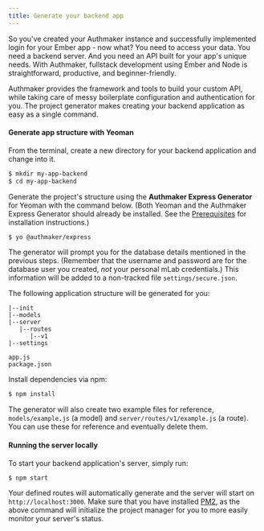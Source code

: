 ```yaml
---
title: Generate your backend app
---
```


So you've created your Authmaker instance and successfully implemented login for your Ember app - now what? You need to access your data. You need a backend server. And you need an API built for your app's unique needs. With Authmaker, fullstack development using Ember and Node is straightforward, productive, and beginner-friendly.

Authmaker provides the framework and tools to build your custom API, while taking care of messy boilerplate configuration and authentication for you. The project generator makes creating your backend application as easy as a single command. 

#### Generate app structure with Yeoman

From the terminal, create a new directory for your backend application and change into it.

```bash
$ mkdir my-app-backend
$ cd my-app-backend
```

Generate the project's structure using the **Authmaker Express Generator** for Yeoman with the command below. (Both Yeoman and the Authmaker Express Generator should already be installed. See the [Prerequisites](#) for installation instructions.)

```bash
$ yo @authmaker/express
```

The generator will prompt you for the database details mentioned in the previous steps. (Remember that the username and password are for the database user you created, _not_ your personal mLab credentials.) This information will be added to a non-tracked file `settings/secure.json`.

The following application structure will be generated for you:

```text
|--init
|--models
|--server
   |--routes
      |--v1
|--settings

app.js
package.json
```

Install dependencies via npm:

```bash
$ npm install
```

The generator will also create two example files for reference, `models/example.js` (a model) and `server/routes/v1/example.js` (a route). You can use these for reference and eventually delete them.

#### Running the server locally

To start your backend application's server, simply run:

```bash
$ npm start
```

Your defined routes will automatically generate and the server will start on `http://localhost:3000`. Make sure that you have installed [PM2](http://pm2.keymetrics.io/), as the above command will initialize the project manager for you to more easily monitor your server's status.
